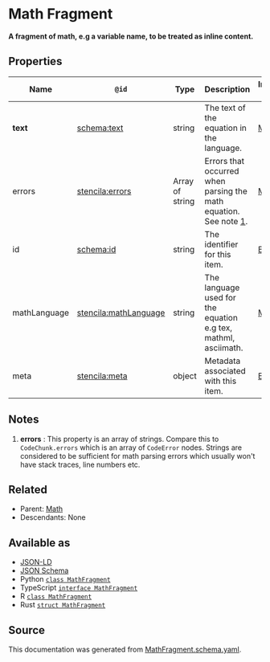 # Math Fragment

**A fragment of math, e.g a variable name, to be treated as inline content.**

## Properties

| Name         | `@id`                                                                 | Type            | Description                                                                | Inherited from      |
| ------------ | --------------------------------------------------------------------- | --------------- | -------------------------------------------------------------------------- | ------------------- |
| **text**     | [schema:text](https://schema.org/text)                                | string          | The text of the equation in the language.                                  | [Math](Math.md)     |
| errors       | [stencila:errors](https://schema.stenci.la/errors.jsonld)             | Array of string | Errors that occurred when parsing the math equation. See note [1](#notes). | [Math](Math.md)     |
| id           | [schema:id](https://schema.org/id)                                    | string          | The identifier for this item.                                              | [Entity](Entity.md) |
| mathLanguage | [stencila:mathLanguage](https://schema.stenci.la/mathLanguage.jsonld) | string          | The language used for the equation e.g tex, mathml, asciimath.             | [Math](Math.md)     |
| meta         | [stencila:meta](https://schema.stenci.la/meta.jsonld)                 | object          | Metadata associated with this item.                                        | [Entity](Entity.md) |

## Notes

1. **errors** : This property is an array of strings. Compare this to `CodeChunk.errors` which is an array of `CodeError` nodes. Strings are considered to be sufficient for math parsing errors which usually won't have stack traces, line numbers etc.

## Related

- Parent: [Math](Math.md)
- Descendants: None

## Available as

- [JSON-LD](https://schema.stenci.la/MathFragment.jsonld)
- [JSON Schema](https://schema.stenci.la/v1/MathFragment.schema.json)
- Python [`class MathFragment`](https://stencila.github.io/schema/python/docs/types.html#schema.types.MathFragment)
- TypeScript [`interface MathFragment`](https://stencila.github.io/schema/ts/docs/interfaces/mathfragment.html)
- R [`class MathFragment`](https://cran.r-project.org/web/packages/stencilaschema/stencilaschema.pdf)
- Rust [`struct MathFragment`](https://docs.rs/stencila-schema/latest/stencila_schema/struct.MathFragment.html)

## Source

This documentation was generated from [MathFragment.schema.yaml](https://github.com/stencila/stencila/blob/master/schema/MathFragment.schema.yaml).
